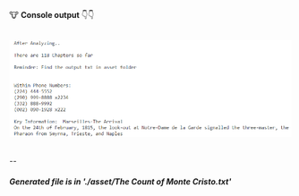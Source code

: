 <br/>

🐮 **Console output** 👇👇


<br />

<div align="center">
  <img src="doc/app-demo.PNG" alt="example screenshot">
</div>

<br />


--
##### Generated file is in './asset/The Count of Monte Cristo.txt'
